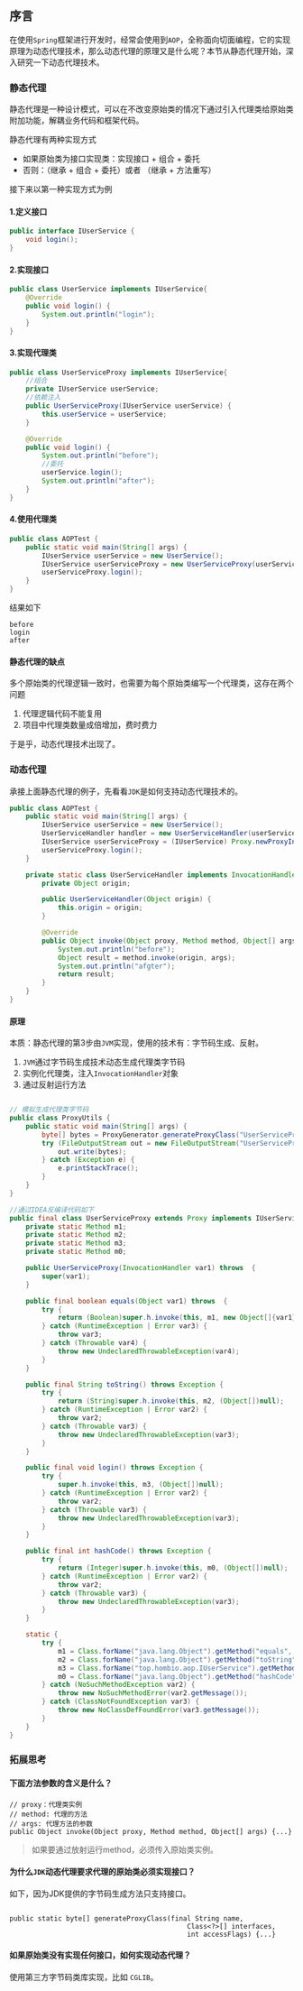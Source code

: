 ## 序言
在使用`Spring`框架进行开发时，经常会使用到`AOP`，全称面向切面编程，它的实现原理为动态代理技术，那么动态代理的原理又是什么呢？本节从静态代理开始，深入研究一下动态代理技术。


### 静态代理
静态代理是一种设计模式，可以在不改变原始类的情况下通过引入代理类给原始类附加功能，解耦业务代码和框架代码。

静态代理有两种实现方式
- 如果原始类为接口实现类：实现接口 + 组合 + 委托
- 否则：（继承 + 组合 + 委托）或者 （继承 + 方法重写）

接下来以第一种实现方式为例

#### 1.定义接口
```java
public interface IUserService {
    void login();
}
```

#### 2.实现接口
```java
public class UserService implements IUserService{
    @Override
    public void login() {
        System.out.println("login");
    }
}
```

#### 3.实现代理类
```java
public class UserServiceProxy implements IUserService{
    //组合
    private IUserService userService;
    //依赖注入
    public UserServiceProxy(IUserService userService) {
        this.userService = userService;
    }

    @Override
    public void login() {
        System.out.println("before");
        //委托
        userService.login();
        System.out.println("after");
    }
}
```

#### 4.使用代理类
```java
public class AOPTest {
    public static void main(String[] args) {
        IUserService userService = new UserService();
        IUserService userServiceProxy = new UserServiceProxy(userService);
        userServiceProxy.login();
    }
}
```
结果如下
```
before
login
after
```

#### 静态代理的缺点
多个原始类的代理逻辑一致时，也需要为每个原始类编写一个代理类，这存在两个问题

1. 代理逻辑代码不能复用
2. 项目中代理类数量成倍增加，费时费力

于是乎，动态代理技术出现了。


### 动态代理
承接上面静态代理的例子，先看看`JDK`是如何支持动态代理技术的。
```java
public class AOPTest {
    public static void main(String[] args) {
        IUserService userService = new UserService();
        UserServiceHandler handler = new UserServiceHandler(userService);
        IUserService userServiceProxy = (IUserService) Proxy.newProxyInstance(handler.getClass().getClassLoader(), UserService.class.getInterfaces(), handler);
        userServiceProxy.login();
    }

    private static class UserServiceHandler implements InvocationHandler {
        private Object origin;

        public UserServiceHandler(Object origin) {
            this.origin = origin;
        }

        @Override
        public Object invoke(Object proxy, Method method, Object[] args) throws Throwable {
            System.out.println("before");
            Object result = method.invoke(origin, args);
            System.out.println("afgter");
            return result;
        }
    }
}
```
#### 原理
本质：静态代理的第3步由`JVM`实现，使用的技术有：字节码生成、反射。

1. `JVM`通过字节码生成技术动态生成代理类字节码
2. 实例化代理类，注入`InvocationHandler`对象
3. 通过反射运行方法

```java

// 模拟生成代理类字节码
public class ProxyUtils {
    public static void main(String[] args) {
        byte[] bytes = ProxyGenerator.generateProxyClass("UserServiceProxy", new Class[]{IUserService.class});
        try (FileOutputStream out = new FileOutputStream("UserServiceProxy.class")) {
            out.write(bytes);
        } catch (Exception e) {
            e.printStackTrace();
        }
    }
}

//通过IDEA反编译代码如下
public final class UserServiceProxy extends Proxy implements IUserService {
    private static Method m1;
    private static Method m2;
    private static Method m3;
    private static Method m0;

    public UserServiceProxy(InvocationHandler var1) throws  {
        super(var1);
    }

    public final boolean equals(Object var1) throws  {
        try {
            return (Boolean)super.h.invoke(this, m1, new Object[]{var1});
        } catch (RuntimeException | Error var3) {
            throw var3;
        } catch (Throwable var4) {
            throw new UndeclaredThrowableException(var4);
        }
    }

    public final String toString() throws Exception {
        try {
            return (String)super.h.invoke(this, m2, (Object[])null);
        } catch (RuntimeException | Error var2) {
            throw var2;
        } catch (Throwable var3) {
            throw new UndeclaredThrowableException(var3);
        }
    }

    public final void login() throws Exception {
        try {
            super.h.invoke(this, m3, (Object[])null);
        } catch (RuntimeException | Error var2) {
            throw var2;
        } catch (Throwable var3) {
            throw new UndeclaredThrowableException(var3);
        }
    }

    public final int hashCode() throws Exception {
        try {
            return (Integer)super.h.invoke(this, m0, (Object[])null);
        } catch (RuntimeException | Error var2) {
            throw var2;
        } catch (Throwable var3) {
            throw new UndeclaredThrowableException(var3);
        }
    }

    static {
        try {
            m1 = Class.forName("java.lang.Object").getMethod("equals", Class.forName("java.lang.Object"));
            m2 = Class.forName("java.lang.Object").getMethod("toString");
            m3 = Class.forName("top.hombio.aop.IUserService").getMethod("login");
            m0 = Class.forName("java.lang.Object").getMethod("hashCode");
        } catch (NoSuchMethodException var2) {
            throw new NoSuchMethodError(var2.getMessage());
        } catch (ClassNotFoundException var3) {
            throw new NoClassDefFoundError(var3.getMessage());
        }
    }
}
```

### 拓展思考

#### 下面方法参数的含义是什么？
```
// proxy：代理类实例
// method: 代理的方法
// args: 代理方法的参数
public Object invoke(Object proxy, Method method, Object[] args) {...}
```

> 如果要通过放射运行method，必须传入原始类实例。


#### 为什么`JDK`动态代理要求代理的原始类必须实现接口？
如下，因为JDK提供的字节码生成方法只支持接口。
```

public static byte[] generateProxyClass(final String name,
                                            Class<?>[] interfaces,
                                            int accessFlags) {...}
```

#### 如果原始类没有实现任何接口，如何实现动态代理？

使用第三方字节码类库实现，比如 `CGLIB`。